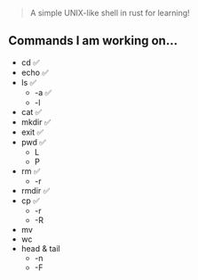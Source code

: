 > A simple UNIX-like shell in rust for learning!

## Commands I am working on...
- cd ✅
- echo ✅
- ls ✅
   - -a ✅
   - -l
- cat ✅
- mkdir ✅
- exit ✅
- pwd ✅
   - L
   - P
- rm ✅
   - -r
- rmdir ✅
- cp ✅
   - -r
   - -R
- mv
- wc
- head & tail
   - -n
   - -F